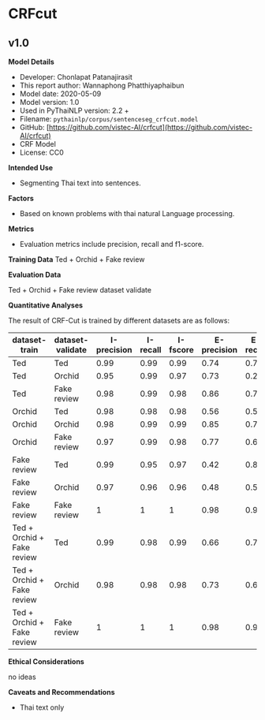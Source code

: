 # CRFcut
## v1.0
**Model Details**

- Developer: Chonlapat Patanajirasit
- This report author: Wannaphong Phatthiyaphaibun
- Model date: 2020-05-09
- Model version: 1.0
- Used in PyThaiNLP version: 2.2 +
- Filename: `pythainlp/corpus/sentenceseg_crfcut.model`
- GitHub: [https://github.com/vistec-AI/crfcut](https://github.com/vistec-AI/crfcut)
- CRF Model
- License: CC0

**Intended Use**
- Segmenting Thai text into sentences.

**Factors**
- Based on known problems with thai natural Language processing.

**Metrics**
- Evaluation metrics include precision, recall and f1-score.

**Training Data**
Ted + Orchid + Fake review

**Evaluation Data**

Ted + Orchid + Fake review dataset validate

**Quantitative Analyses**

The result of CRF-Cut is trained by different datasets are as follows:

| dataset-train              | dataset-validate | I-precision | I-recall | I-fscore | E-precision | E-recall | E-fscore | space-correct |
|----------------------------|------------------|-------------|----------|----------|-------------|----------|----------|---------------|
| Ted                        | Ted              | 0.99        | 0.99     | 0.99     | 0.74        | 0.70     | 0.72     | 0.82          |
| Ted                        | Orchid           | 0.95        | 0.99     | 0.97     | 0.73        | 0.24     | 0.36     | 0.73          |
| Ted                        | Fake review      | 0.98        | 0.99     | 0.98     | 0.86        | 0.70     | 0.77     | 0.78          |
| Orchid                     | Ted              | 0.98        | 0.98     | 0.98     | 0.56        | 0.59     | 0.58     | 0.71          |
| Orchid                     | Orchid           | 0.98        | 0.99     | 0.99     | 0.85        | 0.71     | 0.77     | 0.87          |
| Orchid                     | Fake review      | 0.97        | 0.99     | 0.98     | 0.77        | 0.63     | 0.69     | 0.70          |
| Fake review                | Ted              | 0.99        | 0.95     | 0.97     | 0.42        | 0.85     | 0.56     | 0.56          |
| Fake review                | Orchid           | 0.97        | 0.96     | 0.96     | 0.48        | 0.59     | 0.53     | 0.67          |
| Fake review                | Fake review      | 1           | 1        | 1        | 0.98        | 0.96     | 0.97     | 0.97          |
| Ted + Orchid + Fake review | Ted              | 0.99        | 0.98     | 0.99     | 0.66        | 0.77     | 0.71     | 0.78          |
| Ted + Orchid + Fake review | Orchid           | 0.98        | 0.98     | 0.98     | 0.73        | 0.66     | 0.69     | 0.82          |
| Ted + Orchid + Fake review | Fake review      | 1           | 1        | 1        | 0.98        | 0.95     | 0.96     | 0.96          |


**Ethical Considerations**

no ideas

**Caveats and Recommendations**

- Thai text only

